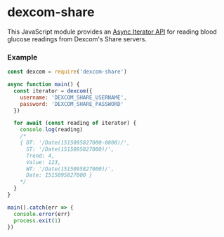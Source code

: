 # dexcom-share

This JavaScript module provides an [Async Iterator API][] for reading
blood glucose readings from Dexcom's Share servers.

### Example

```js
const dexcom = require('dexcom-share')

async function main() {
  const iterator = dexcom({
    username: 'DEXCOM_SHARE_USERNAME',
    password: 'DEXCOM_SHARE_PASSWORD'
  })

  for await (const reading of iterator) {
    console.log(reading)
    /*
    { DT: '/Date(1515095827000-0800)/',
      ST: '/Date(1515095827000)/',
      Trend: 4,
      Value: 123,
      WT: '/Date(1515095827000)/',
      Date: 1515095827000 }
    */
  }
}

main().catch(err => {
  console.error(err)
  process.exit(1)
})
```

[Async Iterator API]: https://github.com/tc39/proposal-async-iteration
